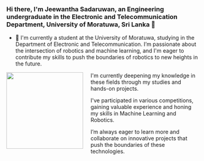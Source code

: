 ### Hi there, I'm Jeewantha Sadaruwan, an Engineering undergraduate in the Electronic and Telecommunication Department, University of Moratuwa, Sri Lanka 👋

- 🔭 I'm currently a student at the University of Moratuwa, studying in the Department of Electronic and Telecommunication. I’m passionate about the intersection of robotics and machine learning, and I'm eager to contribute my skills to push the boundaries of robotics to new heights in the future.
<img src="https://github.com/user-attachments/assets/ecd09bc8-bf55-4b36-974f-2a32282720fb" width="200" align="left" style="margin-right: 20px;">



I'm currently deepening my knowledge in these fields through my studies and hands-on projects. 

I've participated in various competitions, gaining valuable experience and honing my skills in Machine Learning and Robotics.

I’m always eager to learn more and collaborate on innovative projects that push the boundaries of these technologies.



